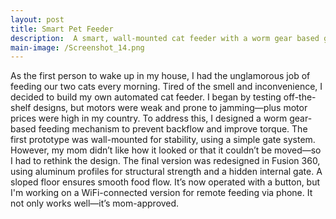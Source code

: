 ```yaml
---
layout: post
title: Smart Pet Feeder
description:  A smart, wall-mounted cat feeder with a worm gear based gate system, designed using Fusion 360. Born out of necessity and a picky cat owner’s aesthetic standards.
main-image: /Screenshot_14.png
---
```


As the first person to wake up in my house, I had the unglamorous job of feeding our two cats every morning. Tired of the smell and inconvenience, I decided to build my own automated cat feeder.
I began by testing off-the-shelf designs, but motors were weak and prone to jamming—plus motor prices were high in my country. To address this, I designed a worm gear-based feeding mechanism to prevent backflow and improve torque.
The first prototype was wall-mounted for stability, using a simple gate system. However, my mom didn’t like how it looked or that it couldn’t be moved—so I had to rethink the design.
The final version was redesigned in Fusion 360, using aluminum profiles for structural strength and a hidden internal gate. A sloped floor ensures smooth food flow. It’s now operated with a button, but I'm working on a WiFi-connected version for remote feeding via phone.
It not only works well—it’s mom-approved.
